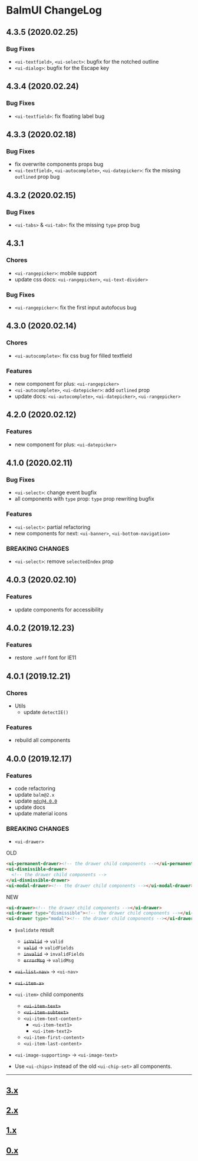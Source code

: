 # BalmUI ChangeLog

## 4.3.5 (2020.02.25)

### Bug Fixes

- `<ui-textfield>`, `<ui-select>`: bugfix for the notched outline
- `<ui-dialog>`: bugfix for the Escape key

## 4.3.4 (2020.02.24)

### Bug Fixes

- `<ui-textfield>`: fix floating label bug

## 4.3.3 (2020.02.18)

### Bug Fixes

- fix overwrite components props bug
- `<ui-textfield>`, `<ui-autocomplete>`, `<ui-datepicker>`: fix the missing `outlined` prop bug

## 4.3.2 (2020.02.15)

### Bug Fixes

- `<ui-tabs>` & `<ui-tab>`: fix the missing `type` prop bug

## 4.3.1

### Chores

- `<ui-rangepicker>`: mobile support
- update css docs: `<ui-rangepicker>`, `<ui-text-divider>`

### Bug Fixes

- `<ui-rangepicker>`: fix the first input autofocus bug

## 4.3.0 (2020.02.14)

### Chores

- `<ui-autocomplete>`: fix css bug for filled textfield

### Features

- new component for plus: `<ui-rangepicker>`
- `<ui-autocomplete>`, `<ui-datepicker>`: add `outlined` prop
- update docs: `<ui-autocomplete>`, `<ui-datepicker>`, `<ui-rangepicker>`

## 4.2.0 (2020.02.12)

### Features

- new component for plus: `<ui-datepicker>`

## 4.1.0 (2020.02.11)

### Bug Fixes

- `<ui-select>`: change event bugfix
- all components with `type` prop: `type` prop rewriting bugfix

### Features

- `<ui-select>`: partial refactoring
- new components for next: `<ui-banner>`, `<ui-bottom-navigation>`

### BREAKING CHANGES

- `<ui-select>`: remove `selectedIndex` prop

## 4.0.3 (2020.02.10)

### Features

- update components for accessibility

## 4.0.2 (2019.12.23)

### Features

- restore `.woff` font for IE11

## 4.0.1 (2019.12.21)

### Chores

- Utils
  - update `detectIE()`

### Features

- rebuild all components

## 4.0.0 (2019.12.17)

### Features

- code refactoring
- update `balm@2.x`
- update [`mdc@4.0.0`](https://github.com/material-components/material-components-web/blob/master/CHANGELOG.md#400-2019-11-02)
- update docs
- update material icons

### BREAKING CHANGES

- `<ui-drawer>`

OLD

```html
<ui-permanent-drawer><!-- the drawer child components --></ui-permanent-drawer>
<ui-dismissible-drawer>
  <!-- the drawer child components -->
</ui-dismissible-drawer>
<ui-modal-drawer><!-- the drawer child components --></ui-modal-drawer>
```

NEW

```html
<ui-drawer><!-- the drawer child components --></ui-drawer>
<ui-drawer type="dismissible"><!-- the drawer child components --></ui-drawer>
<ui-drawer type="modal"><!-- the drawer child components --></ui-drawer>
```

- `$validate` result

  - <del>`isValid`</del> -> `valid`
  - <del>`valid`</del> -> `validFields`
  - <del>`invalid`</del> -> `invalidFields`
  - <del>`errorMsg`</del> -> `validMsg`

- <del>`<ui-list-nav>`</del> -> `<ui-nav>`
- <del>`<ui-item-a>`

- `<ui-item>` child components

  - <del>`<ui-item-text>`</del>
  - <del>`<ui-item-subtext>`</del>
  - `<ui-item-text-content>`
    - `<ui-item-text1>`
    - `<ui-item-text2>`
  - `<ui-item-first-content>`
  - `<ui-item-last-content>`

- `<ui-image-supporting>` -> `<ui-image-text>`

- Use `<ui-chips>` instead of the old `<ui-chip-set>` all components.

---

## [3.x](https://github.com/balmjs/balm-ui/blob/3.x/CHANGELOG.md)

## [2.x](https://github.com/balmjs/balm-ui/blob/2.x/CHANGELOG.md)

## [1.x](https://github.com/balmjs/balm-ui/blob/1.x/CHANGELOG.md)

## [0.x](https://github.com/balmjs/balm-ui/blob/0.14.x/CHANGELOG.md)
